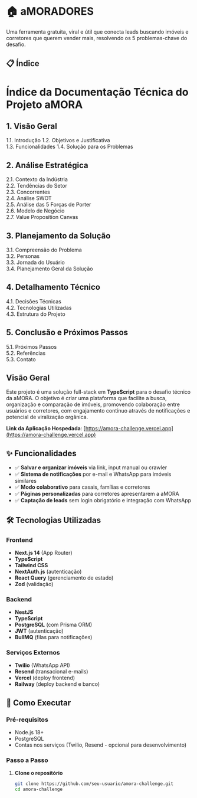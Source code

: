 # 🏠 aMORADORES

Uma ferramenta gratuita, viral e útil que conecta leads buscando imóveis e corretores que querem vender mais, resolvendo os 5 problemas-chave do desafio.

## 📋 Índice

# Índice da Documentação Técnica do Projeto aMORA

## 1. Visão Geral
1.1. Introdução
1.2. Objetivos e Justificativa  
1.3. Funcionalidades
1.4. Solução para os Problemas  

## 2. Análise Estratégica
2.1. Contexto da Indústria  
2.2. Tendências do Setor  
2.3. Concorrentes  
2.4. Análise SWOT  
2.5. Análise das 5 Forças de Porter  
2.6. Modelo de Negócio  
2.7. Value Proposition Canvas  

## 3. Planejamento da Solução
3.1. Compreensão do Problema  
3.2. Personas  
3.3. Jornada do Usuário  
3.4. Planejamento Geral da Solução  

## 4. Detalhamento Técnico
4.1. Decisões Técnicas  
4.2. Tecnologias Utilizadas  
4.3. Estrutura do Projeto  

## 5. Conclusão e Próximos Passos
5.1. Próximos Passos  
5.2. Referências  
5.3. Contato  

## Visão Geral

Este projeto é uma solução full-stack em **TypeScript** para o desafio técnico da aMORA. O objetivo é criar uma plataforma que facilite a busca, organização e comparação de imóveis, promovendo colaboração entre usuários e corretores, com engajamento contínuo através de notificações e potencial de viralização orgânica.

**Link da Aplicação Hospedada**: [https://amora-challenge.vercel.app](https://amora-challenge.vercel.app)

## ✨ Funcionalidades

- ✅ **Salvar e organizar imóveis** via link, input manual ou crawler
- ✅ **Sistema de notificações** por e-mail e WhatsApp para imóveis similares
- ✅ **Modo colaborativo** para casais, famílias e corretores
- ✅ **Páginas personalizadas** para corretores apresentarem a aMORA
- ✅ **Captação de leads** sem login obrigatório e integração com WhatsApp

## 🛠 Tecnologias Utilizadas

### Frontend
- **Next.js 14** (App Router)
- **TypeScript**
- **Tailwind CSS**
- **NextAuth.js** (autenticação)
- **React Query** (gerenciamento de estado)
- **Zod** (validação)

### Backend
- **NestJS**
- **TypeScript**
- **PostgreSQL** (com Prisma ORM)
- **JWT** (autenticação)
- **BullMQ** (filas para notificações)

### Serviços Externos
- **Twilio** (WhatsApp API)
- **Resend** (transacional e-mails)
- **Vercel** (deploy frontend)
- **Railway** (deploy backend e banco)

## 🚀 Como Executar

### Pré-requisitos
- Node.js 18+
- PostgreSQL
- Contas nos serviços (Twilio, Resend - opcional para desenvolvimento)

### Passo a Passo

1. **Clone o repositório**
   ```bash
   git clone https://github.com/seu-usuario/amora-challenge.git
   cd amora-challenge
